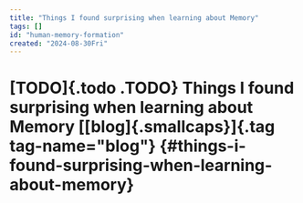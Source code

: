 ```yaml
---
title: "Things I found surprising when learning about Memory"
tags: []
id: "human-memory-formation"
created: "2024-08-30Fri"
---
```


[TODO]{.todo .TODO} Things I found surprising when learning about Memory [[blog]{.smallcaps}]{.tag tag-name="blog"} {#things-i-found-surprising-when-learning-about-memory}
===================================================================================================================
